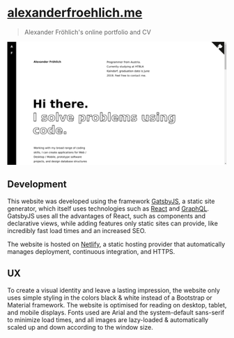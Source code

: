 # [alexanderfroehlich.me](https://alexanderfroehlich.me)
> Alexander Fröhlich's online portfolio and CV

![Screenshot of my Site](Screenshot.png)

## Development
This website was developed using the framework [GatsbyJS](https://www.gatsbyjs.org/), a static site generator, which itself uses technologies such as [React](https://reactjs.org/) and [GraphQL](https://graphql.org/). GatsbyJS uses all the advantages of React, such as components and declarative views, while adding features only static sites can provide, like incredibly fast load times and an increased SEO.

The website is hosted on [Netlify](https://www.netlify.com/), a static hosting provider that automatically manages deployment, continuous integration, and HTTPS.

## UX
To create a visual identity and leave a lasting impression, the website only uses simple styling in the colors black & white instead of a Bootstrap or Material framework. The website is optimised for reading on desktop, tablet, and mobile displays. Fonts used are Arial and the system-default sans-serif to minimize load times, and all images are lazy-loaded & automatically scaled up and down according to the window size.